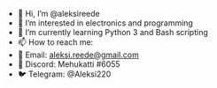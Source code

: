 - 👋 Hi, I’m @aleksireede
- 👀 I’m interested in electronics and programming
- 🌱 I’m currently learning Python  3 and Bash scripting
- 📫 How to reach me:
- 📧 Email: aleksi.reede@gmail.com
- 🤖 Discord: Mehukatti #6055
- 🐦 Telegram: @Aleksi220

<!---
aleksireede/aleksireede is a ✨ special ✨ repository because its `README.md` (this file) appears on your GitHub profile.
You can click the Preview link to take a look at your changes.
--->
